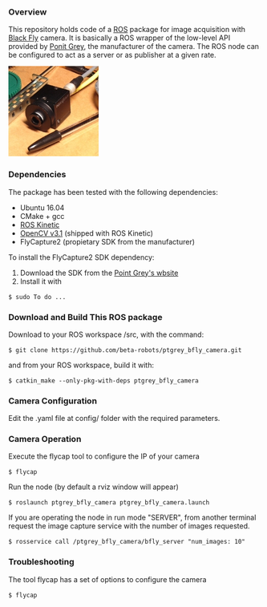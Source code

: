 
### Overview
This repository holds code of a [ROS](http://www.ros.org) package for image acquisition with [Black Fly](https://www.ptgrey.com/blackfly-gige-poe-cameras) camera. It is basically a ROS wrapper of the low-level API provided by [Ponit Grey](https://www.ptgrey.com/), the manufacturer of the camera. The ROS node can be configured to act as a server or as publisher at a given rate. 

![Black Fly Camera](media/bfly_camera.jpg)

### Dependencies
The package has been tested with the following dependencies:
* Ubuntu 16.04
* CMake + gcc
* [ROS Kinetic](http://wiki.ros.org/kinetic)
* [OpenCV v3.1](http://www.opencv.org/) (shipped with ROS Kinetic)
* FlyCapture2 (propietary SDK from the manufacturer)


To install the FlyCapture2 SDK dependency:

1. Download the SDK from the [Point Grey's wbsite](https://www.ptgrey.com/support/downloads)
2. Install it with
```shell 
$ sudo To do ...
```


### Download and Build This ROS package
Download to your ROS workspace /src, with the command:
```shell
$ git clone https://github.com/beta-robots/ptgrey_bfly_camera.git
```
and from your ROS workspace, build it with:
```shell
$ catkin_make --only-pkg-with-deps ptgrey_bfly_camera
```

### Camera Configuration
Edit the .yaml file at config/ folder with the required parameters. 


### Camera Operation
Execute the flycap tool to configure the IP of your camera
```shell
$ flycap
```
Run the node (by default a rviz window will appear)
```shell
$ roslaunch ptgrey_bfly_camera ptgrey_bfly_camera.launch 
```
If you are operating the node in run mode "SERVER", from another terminal request the image capture service with the number of images requested. 
```shell
$ rosservice call /ptgrey_bfly_camera/bfly_server "num_images: 10"
```

### Troubleshooting
The tool flycap has a set of options to configure the camera
```shell
$ flycap
```


